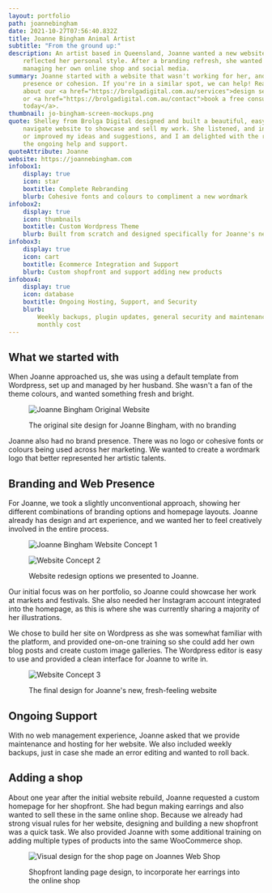 ```yaml
---
layout: portfolio
path: joannebingham
date: 2021-10-27T07:56:40.832Z
title: Joanne Bingham Animal Artist
subtitle: "From the ground up:"
description: An artist based in Queensland, Joanne wanted a new website that
    reflected her personal style. After a branding refresh, she wanted to continue
    managing her own online shop and social media.
summary: Joanne started with a website that wasn't working for her, and no brand
    presence or cohesion. If you're in a similar spot, we can help! Read more
    about our <a href="https://brolgadigital.com.au/services">design services</a>
    or <a href="https://brolgadigital.com.au/contact">book a free consultation
    today</a>.
thumbnail: jo-bingham-screen-mockups.png
quote: Shelley from Brolga Digital designed and built a beautiful, easy to
    navigate website to showcase and sell my work. She listened, and incorporated
    or improved my ideas and suggestions, and I am delighted with the results, and
    the ongoing help and support.
quoteAttribute: Joanne
website: https://joannebingham.com
infobox1:
    display: true
    icon: star
    boxtitle: Complete Rebranding
    blurb: Cohesive fonts and colours to compliment a new wordmark
infobox2:
    display: true
    icon: thumbnails
    boxtitle: Custom Wordpress Theme
    blurb: Built from scratch and designed specifically for Joanne's needs
infobox3:
    display: true
    icon: cart
    boxtitle: Ecommerce Integration and Support
    blurb: Custom shopfront and support adding new products
infobox4:
    display: true
    icon: database
    boxtitle: Ongoing Hosting, Support, and Security
    blurb:
        Weekly backups, plugin updates, general security and maintenance at a low
        monthly cost
---
```


## What we started with

When Joanne approached us, she was using a default template from Wordpress, set up and managed by her husband. She wasn't a fan of the theme colours, and wanted something fresh and bright.

<figure>

![Joanne Bingham Original Website](old-site.png "The original site design for Joanne Bingham, with no branding")

<figcaption>The original site design for Joanne Bingham, with no branding</figcaption>
</figure>

Joanne also had no brand presence. There was no logo or cohesive fonts or colours being used across her marketing. We wanted to create a wordmark logo that better represented her artistic talents.

## Branding and Web Presence

For Joanne, we took a slightly unconventional approach, showing her different combinations of branding options and homepage layouts. Joanne already has design and art experience, and we wanted her to feel creatively involved in the entire process.

<figure>
<div class="row">

![Joanne Bingham Website Concept 1](mockup-1.jpg "Website redesign options we presented to Joanne.")

![Website Concept 2](mockup-2.jpg "Website redesign options we presented to Joanne.")

</div>

<figcaption>Website redesign options we presented to Joanne.</figcaption>
</figure>

Our initial focus was on her portfolio, so Joanne could showcase her work at markets and festivals. She also needed her Instagram account integrated into the homepage, as this is where she was currently sharing a majority of her illustrations.

We chose to build her site on Wordpress as she was somewhat familiar with the platform, and provided one-on-one training so she could add her own blog posts and create custom image galleries. The Wordpress editor is easy to use and provided a clean interface for Joanne to write in.

<figure>

![Website Concept 3](mockup-3.jpg "The final design for Joanne's new, fresh-feeling website")

<figcaption>The final design for Joanne's new, fresh-feeling website</figcaption>
</figure>

## Ongoing Support

With no web management experience, Joanne asked that we provide maintenance and hosting for her website. We also included weekly backups, just in case she made an error editing and wanted to roll back.

## Adding a shop

About one year after the initial website rebuild, Joanne requested a custom homepage for her shopfront. She had begun making earrings and also wanted to sell these in the same online shop. Because we already had strong visual rules for her website, designing and building a new shopfront was a quick task. We also provided Joanne with some additional training on adding multiple types of products into the same WooCommerce shop.

<figure>

![Visual design for the shop page on Joannes Web Shop](shop-update-proposal.jpg "Joanne Bingham Shop Mockup")

<figcaption>Shopfront landing page design, to incorporate her earrings into the online shop</figcaption>
</figure>
